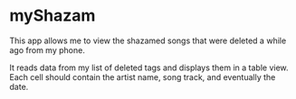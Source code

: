# myShazam

This app allows me to view the shazamed songs that were deleted a while ago from my phone. 

It reads data from my list of deleted tags and displays them in a table view.
Each cell should contain the artist name, song track, and eventually the date.

